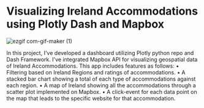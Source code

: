 # Visualizing Ireland Accommodations using Plotly Dash and Mapbox


![ezgif com-gif-maker (1)](https://user-images.githubusercontent.com/31138706/130859539-58facf4b-ba54-4183-8e09-5b2db21617a7.gif)

In this project, I've developed a dashboard utilizing Plotly python repo and Dash Framework. I've integrated Mapbox API for visualizing geospatial data of Ireland Accommodations. This app includes features as follows:
•	Filtering based on Ireland Regions and ratings of accommodations.
•	A stacked bar chart showing a total of each type of accommodations against each region.
•	A map of Ireland showing all the accommodations through a scatter plot implemented on Mapbox.
•	A click-event for each data point on the map that leads to the specific website for that accommodation.
